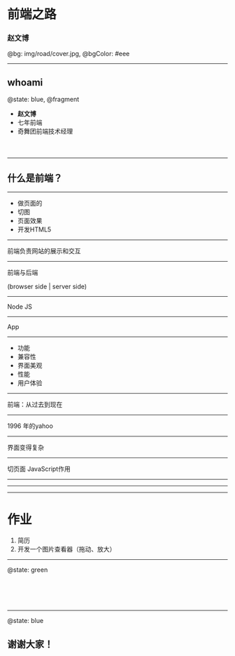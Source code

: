 <style>
.slides section:first-child {text-align: center}
</style>

# 前端之路
### 赵文博

@bg: img/road/cover.jpg, @bgColor: #eee

---

## whoami

@state: blue, @fragment

* **赵文博**
* 七年前端
* 奇舞团前端技术经理
<p style="font-size:120%;margin-top:0.5em">
	<a href="https://github.com/webzhao" target="_blank" title="Github"><i class="fa fa-github"></i></a>&nbsp;
	<a href="http://www.flickr.com/photos/53827079@N06/" target="_blank" title="Flickr"><i class="fa-flickr"></i></a>&nbsp;
	<a href="https://twitter.com/webzhao" target="_blank" title="Twitter"><i class="fa-twitter"></i></a>&nbsp;
	<a href="http://cn.linkedin.com/pub/wenbo-zhao/29/7b1/514" target="_blank" title="Linkedin"><i class="fa-linkedin"></i></a>&nbsp;
</p>

---

## 什么是前端？

---

* 做页面的
* 切图
* 页面效果
* 开发HTML5

---

前端负责网站的展示和交互

---

前端与后端

(browser side | server side)

---

Node JS

---

App

---

* 功能
* 兼容性
* 界面美观
* 性能
* 用户体验

---

前端：从过去到现在

---

1996 年的yahoo

---

界面变得复杂

---

切页面
JavaScript作用

---

---

---

# 作业

1. 简历
2. 开发一个图片查看器（拖动、放大）

---

@state: green

<p style="font-size:6em"><i class="fa-comments"></i></p>

---

@state: blue

## 谢谢大家！

<p style="font-size:6em"><i class="fa-smile"></i></p>


